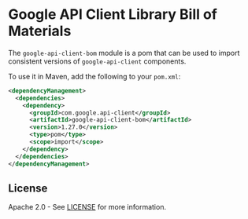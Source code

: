 # Google API Client Library Bill of Materials

The `google-api-client-bom` module is a pom that can be used to import consistent 
versions of `google-api-client` components.

To use it in Maven, add the following to your `pom.xml`:

[//]: # ({x-version-update-start:google-api-client:released})
```xml
<dependencyManagement>
  <dependencies>
    <dependency>
      <groupId>com.google.api-client</groupId>
      <artifactId>google-api-client-bom</artifactId>
      <version>1.27.0</version>
      <type>pom</type>
      <scope>import</scope>
    </dependency>
  </dependencies>
</dependencyManagement>
```
[//]: # ({x-version-update-end})

## License

Apache 2.0 - See [LICENSE] for more information.

[LICENSE]: https://github.com/googleapis/google-api-java-client/blob/master/LICENSE
